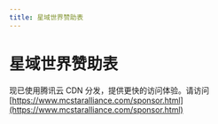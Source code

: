 ```yaml
---
title: 星域世界赞助表
---
```


# 星域世界赞助表

现已使用腾讯云 CDN 分发，提供更快的访问体验。请访问 [https://www.mcstaralliance.com/sponsor.html](https://www.mcstaralliance.com/sponsor.html)

